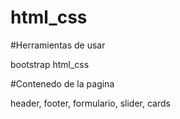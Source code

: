 # html_css

#Herramientas de usar

bootstrap
html_css

#Contenedo de la pagina

header,
footer,
formulario,
slider,
cards